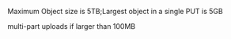 Maximum Object size is 5TB;Largest object in a single PUT is 5GB

multi-part uploads if larger than 100MB

